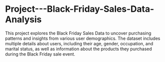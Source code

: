 # Project---Black-Friday-Sales-Data-Analysis
This project explores the Black Friday Sales Data to uncover purchasing patterns and insights from various user demographics. The dataset includes multiple details about users, including their age, gender, occupation, and marital status, as well as information about the products they purchased during the Black Friday sale event. 
